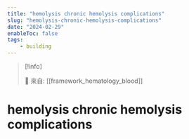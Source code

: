 ```yaml
---
title: "hemolysis chronic hemolysis complications"
slug: "hemolysis-chronic-hemolysis-complications"
date: "2024-02-29"
enableToc: false
tags:
    - building
---
```


> [!info]
>
> 🌱 來自: [[framework_hematology_blood]]

# hemolysis chronic hemolysis complications


